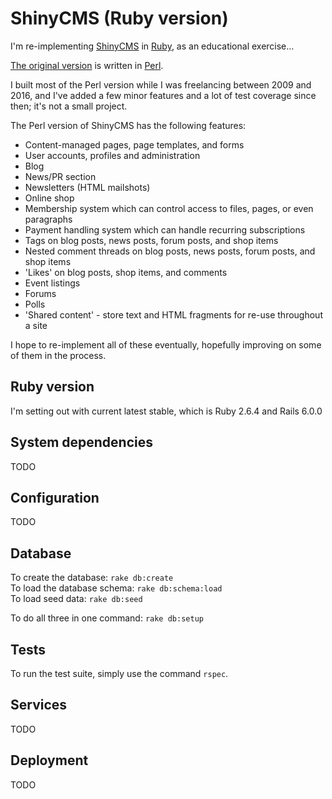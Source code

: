 ShinyCMS (Ruby version)
=======================

I'm re-implementing [ShinyCMS](https://shinycms.org/) in
[Ruby](https://ruby-lang.org/), as an educational exercise...

[The original version](https://github.com/denny/ShinyCMS)
is written in [Perl](https://perl.org/).

I built most of the Perl version while I was freelancing between 2009 and 2016,
and I've added a few minor features and a lot of test coverage since then; it's
not a small project.

The Perl version of ShinyCMS has the following features:

* Content-managed pages, page templates, and forms
* User accounts, profiles and administration
* Blog
* News/PR section
* Newsletters (HTML mailshots)
* Online shop
* Membership system which can control access to files, pages, or even paragraphs
* Payment handling system which can handle recurring subscriptions
* Tags on blog posts, news posts, forum posts, and shop items
* Nested comment threads on blog posts, news posts, forum posts, and shop items
* 'Likes' on blog posts, shop items, and comments
* Event listings
* Forums
* Polls
* 'Shared content' - store text and HTML fragments for re-use throughout a site

I hope to re-implement all of these eventually, hopefully improving on some of
them in the process.


Ruby version
------------

I'm setting out with current latest stable, which is Ruby 2.6.4 and Rails 6.0.0


System dependencies
-------------------

TODO


Configuration
-------------

TODO


Database
--------

To create the database: `rake db:create`  
To load the database schema: `rake db:schema:load`  
To load seed data: `rake db:seed`

To do all three in one command: `rake db:setup`


Tests
-----

To run the test suite, simply use the command `rspec`.


Services
--------

TODO


Deployment
----------

TODO
